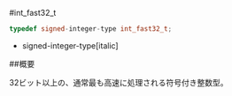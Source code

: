 #int_fast32_t
```cpp
typedef signed-integer-type int_fast32_t;
```
* signed-integer-type[italic]

##概要


32ビット以上の、通常最も高速に処理される符号付き整数型。
